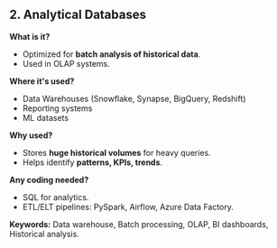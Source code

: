 ## 2. Analytical Databases

**What is it?**  
- Optimized for **batch analysis of historical data**.  
- Used in OLAP systems.  

**Where it's used?**  
- Data Warehouses (Snowflake, Synapse, BigQuery, Redshift)  
- Reporting systems  
- ML datasets  

**Why used?**  
- Stores **huge historical volumes** for heavy queries.  
- Helps identify **patterns, KPIs, trends**.  

**Any coding needed?**  
- SQL for analytics.  
- ETL/ELT pipelines: PySpark, Airflow, Azure Data Factory.  

**Keywords:** Data warehouse, Batch processing, OLAP, BI dashboards, Historical analysis.
